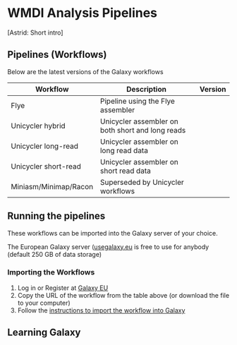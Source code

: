 # WMDI Analysis Pipelines

[Astrid: Short intro]


## Pipelines (Workflows)

Below are the latest versions of the Galaxy workflows


| Workflow                | Description                                      | Version |
|-------------------------|--------------------------------------------------|---------|
| Flye                    | Pipeline using the Flye assembler                |         |
| Unicycler hybrid        | Unicycler assembler on both short and long reads |         |
| Unicycler long-read     | Unicycler assembler on long read data            |         |
| Unicycler short-read    | Unicycler assembler on short read data           |         |
| Miniasm/Minimap/Racon   | Superseded by Unicycler workflows                |         |


## Running the pipelines

These workflows can be imported into the Galaxy server of your choice.

The European Galaxy server ([usegalaxy.eu](https://usegalaxy.eu) is free to use for anybody (default 250 GB of data storage)

### Importing the Workflows

1. Log in or Register at [Galaxy EU](https://usegalaxy.eu)
2. Copy the URL of the workflow from the table above (or download the file to your computer)
3. Follow the [instructions to import the workflow into Galaxy](https://training.galaxyproject.org/training-material/faqs/galaxy/workflows_import.html)


## Learning Galaxy





